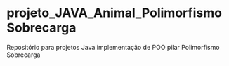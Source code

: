 # projeto_JAVA_Animal_PolimorfismoSobrecarga
Repositório para projetos Java implementação de POO pilar Polimorfismo Sobrecarga
